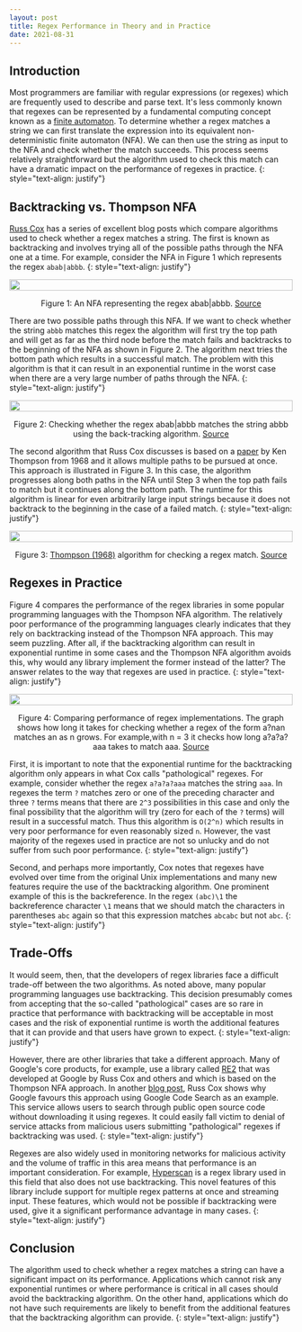 ```yaml
---
layout: post
title: Regex Performance in Theory and in Practice
date: 2021-08-31
---
```


Introduction
---
Most programmers are familiar with regular expressions (or regexes) which are frequently used to describe and parse text. It's less commonly known that regexes can be represented by a fundamental computing concept known as a [finite automaton](https://en.wikipedia.org/wiki/Nondeterministic_finite_automaton). To determine whether a regex matches a string we can first translate the expression into its equivalent non-deterministic finite automaton (NFA). We can then use the string as input to the NFA and check whether the match succeeds. This process seems relatively straightforward but the algorithm used to check this match can have a dramatic impact on the performance of regexes in practice. 
{: style="text-align: justify"}

Backtracking vs. Thompson NFA
---
[Russ Cox](https://swtch.com/~rsc/regexp/regexp1.html) has a series of excellent blog posts which compare algorithms used to check whether a regex matches a string. The first is known as backtracking and involves trying all of the possible paths through the NFA one at a time. For example, consider the NFA in Figure 1 which represents the regex ``abab|abbb``. 
{: style="text-align: justify"}

<div class="row" style="display: flex; flex-wrap: wrap;">
  <div class="column" style="flex: 100%; padding 5px">
    <img src="/static/regex-fig1.jpg" width="100%" />
  </div>
</div>
<div style="text-align: center">
    <p>Figure 1: An NFA representing the regex abab|abbb. <a href="https://swtch.com/~rsc/regexp/regexp1.html">Source</a></p>
</div>

There are two possible paths through this NFA. If we want to check whether the string ``abbb`` matches this regex the algorithm will first try the top path and will get as far as the third node before the match fails and backtracks to the beginning of the NFA as shown in Figure 2. The algorithm next tries the bottom path which results in a successful match. The problem with this algorithm is that it can result in an exponential runtime in the worst case when there are a very large number of paths through the NFA.
{: style="text-align: justify"}

<div class="row" style="display: flex; flex-wrap: wrap;">
  <div class="column" style="flex: 100%; padding 5px">
    <img src="/static/regex-fig2.jpg" width="100%" />
  </div>
</div>
<div style="text-align: center">
    <p>Figure 2: Checking whether the regex abab|abbb matches the string abbb using the back-tracking algorithm. <a href="https://swtch.com/~rsc/regexp/regexp1.html">Source</a></p>
</div>

The second algorithm that Russ Cox discusses is based on a [paper](https://dl.acm.org/doi/10.1145/363347.363387) by Ken Thompson from 1968 and it allows multiple paths to be pursued at once. This approach is illustrated in Figure 3. In this case, the algorithm progresses along both paths in the NFA until Step 3 when the top path fails to match but it continues along the bottom path. The runtime for this algorithm is linear for even arbitrarily large input strings because it does not backtrack to the beginning in the case of a failed match. 
{: style="text-align: justify"}

<div class="row" style="display: flex; flex-wrap: wrap;">
  <div class="column" style="flex: 100%; padding 5px">
    <img src="/static/regex-fig3.jpg" width="100%" />
  </div>
</div>
<div style="text-align: center">
    <p>Figure 3: <a href="https://dl.acm.org/doi/10.1145/363347.363387">Thompson (1968)</a> algorithm for checking a regex match. <a href="https://swtch.com/~rsc/regexp/regexp1.html">Source</a></p>
</div>

Regexes in Practice
---
Figure 4 compares the performance of the regex libraries in some popular programming languages with the Thompson NFA algorithm. The relatively poor performance of the programming languages clearly indicates that they rely on backtracking instead of the Thompson NFA approach. This may seem puzzling. After all, if the backtracking algorithm can result in exponential runtime in some cases and the Thompson NFA algorithm avoids this, why would any library implement the former instead of the latter? The answer relates to the way that regexes are used in practice.
{: style="text-align: justify"}

<div class="row" style="display: flex; flex-wrap: wrap;">
  <div class="column" style="flex: 100%; padding 5px">
    <img src="/static/regex-fig4.jpg" width="100%"/>
  </div>
</div>
<div style="text-align: center">
    <p>Figure 4: Comparing performance of regex implementations. The graph shows how long it takes for checking whether a regex of the form a?nan matches an as n grows.  For example,with n = 3 it checks how long a?a?a?aaa takes to match aaa. <a href="https://swtch.com/~rsc/regexp/regexp1.html">Source</a></p>
</div>

First, it is important to note that the exponential runtime for the backtracking algorithm only appears in what Cox calls "pathological" regexes. For example, consider whether the regex ``a?a?a?aaa`` matches the string ``aaa``. In regexes the term ``?`` matches zero or one of the preceding character and three ``?`` terms means that there are ``2^3`` possibilities in this case and only the final possibility that the algorithm will try (zero for each of the ``?`` terms)  will result in a successful match. Thus this algorithm is ``O(2^n)`` which results in very poor performance for even reasonably sized ``n``. However, the vast majority of the regexes used in practice are not so unlucky and do not suffer from such poor performance.
{: style="text-align: justify"}

Second, and perhaps more importantly, Cox notes that regexes have evolved over time from the original Unix implementations and many new features require the use of the backtracking algorithm. One prominent example of this is the backreference. In the regex ``(abc)\1`` the backreference character ``\1`` means that we should match the characters in parentheses ``abc`` again so that this expression matches ``abcabc`` but not ``abc``.
{: style="text-align: justify"}

Trade-Offs
---
It would seem, then, that the developers of regex libraries face a difficult trade-off between the two algorithms. As noted above, many popular programming languages use backtracking. This decision presumably comes from accepting that the so-called "pathological" cases are so rare in practice that performance with backtracking will be acceptable in most cases and the risk of exponential runtime is worth the additional features that it can provide and that users have grown to expect. 
{: style="text-align: justify"}

However, there are other libraries that take a different approach. Many of Google's core products, for example, use a library called [RE2](https://opensource.googleblog.com/2010/03/re2-principled-approach-to-regular.html) that was developed at Google by Russ Cox and others and which is based on the Thompson NFA approach. In another [blog post](https://swtch.com/~rsc/regexp/regexp3.html), Russ Cox shows why Google favours this approach using Google Code Search as an example. This service allows users to search through public open source code without downloading it using regexes. It could easily fall victim to denial of service attacks from malicious users submitting "pathological" regexes if backtracking was used.
{: style="text-align: justify"}

Regexes are also widely used in monitoring networks for malicious activity and the volume of traffic in this area means that performance is an important consideration. For example, [Hyperscan](https://dl.acm.org/doi/10.5555/3323234.3323286) is a regex library used in this field that also does not use backtracking. This novel features of this library include support for multiple regex patterns at once and streaming input. These features, which would not be possible if backtracking were used, give it a significant performance advantage in many cases.
{: style="text-align: justify"}

Conclusion
---
The algorithm used to check whether a regex matches a string can have a significant impact on its performance. Applications which cannot risk any exponential runtimes or where performance is critical in all cases should avoid the backtracking algorithm. On the other hand, applications which do not have such requirements are likely to benefit from the additional features that the backtracking algorithm can provide.
{: style="text-align: justify"}
